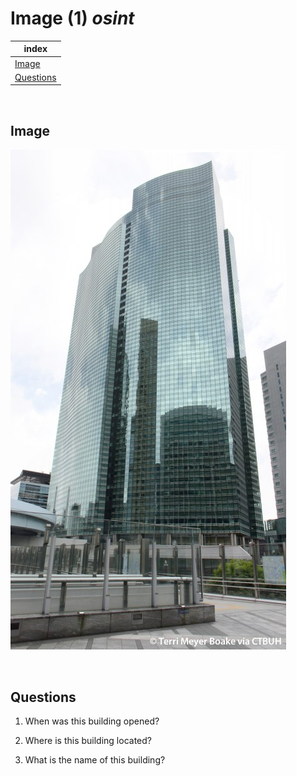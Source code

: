 # Image (1) _osint_

|index|
|---|
| [Image](#image) |
| [Questions](#questions) |

<br>

## Image
![view building image](image_osint.jpg)

<br>

## Questions

1. When was this building opened?

2. Where is this building located?

3. What is the name of this building?
